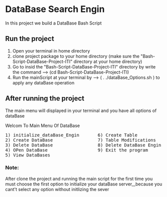 # DataBase Search Engin
 In this project we build a DataBase Bash Script 
## Run the project
1. Open your terminal in home directory
2. clone project package to your home directory (make sure the "Bash-Script-DataBase-Project-ITI" directory at your home    directory)
3. Go to insid the "Bash-Script-DataBase-Project-ITI" directory by write the command --> (cd Bash-Script-DataBase-Project-ITI)
4. Run the mainScript at your terminal by --> ( . ./dataBase_Options.sh ) to apply any dataBase operation

## After running the project
The main menu will displayed in your terminal and you have all options of dataBase 

Welcom To Main Menu Of DataBase
<pre>
1) initialize_dataBase_Engin       6) Create Table
2) Create DataBase                 7) Table Modifications
3) Delete DataBase                 8) Delete DataBase Engin
4) OPen DataBase                   9) Exit the program
5) View DataBases
</pre>

### Note:
After clone the project and running the main script for the first time you must choose the first option to initialize your dataBase server,,,because you cant't select any option without initlizing the sever




